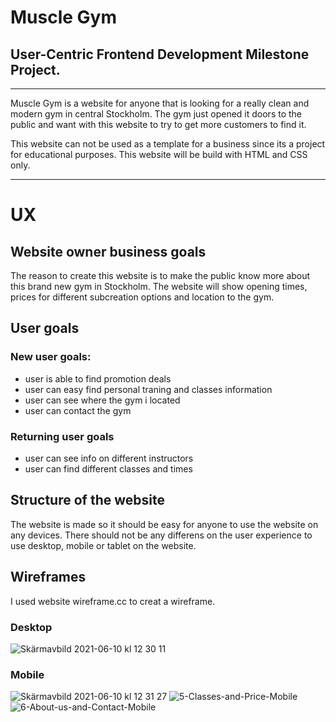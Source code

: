 #  Muscle Gym

## User-Centric Frontend Development Milestone Project.

<hr>

Muscle Gym is a website for anyone that is looking for a really clean and modern gym in central Stockholm. The gym just opened it doors to the public and want with this website to try to get more customers to find it.

This website can not be used as a template for a business since its a project for educational purposes.
This website will be build with HTML and CSS only.
<hr>

# UX

## Website owner business goals

The reason to create this website is to make the public know more about this brand new gym in Stockholm. The website will show opening times, prices for different subcreation options and location to the gym.

## User goals

### New user goals:

* user is able to find promotion deals
* user can easy find personal traning and classes information
* user can see where the gym i located
* user can contact the gym

### Returning user goals

* user can see info on different instructors
* user can find different classes and times

## Structure of the website

The website is made so it should be easy for anyone to use the website on any devices. There should not be any differens on the user experience to use desktop, mobile or tablet on the website. 

## Wireframes
I used website wireframe.cc to creat a wireframe.

### Desktop
![Skärmavbild 2021-06-10 kl  12 30 11](https://user-images.githubusercontent.com/85236391/121510480-f467be00-c9e7-11eb-8265-9392664f391a.png)
### Mobile
![Skärmavbild 2021-06-10 kl  12 31 27](https://user-images.githubusercontent.com/85236391/121510493-f893db80-c9e7-11eb-94ef-d543f6753cea.png)
![5-Classes-and-Price-Mobile](https://user-images.githubusercontent.com/85236391/121509400-e49baa00-c9e6-11eb-8bf1-8305b3981c2d.png)
![6-About-us-and-Contact-Mobile](https://user-images.githubusercontent.com/85236391/121509403-e5344080-c9e6-11eb-924e-3fa1e9cf78c4.png)

